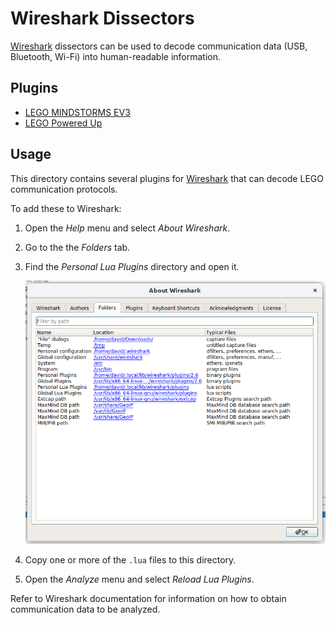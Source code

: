 Wireshark Dissectors
====================

[Wireshark][1] dissectors can be used to decode communication data (USB,
Bluetooth, Wi-Fi) into human-readable information.

[1]: https://www.wireshark.org/


Plugins
-------

- [LEGO MINDSTORMS EV3](/wireshark/ev3_dissector.lua)
- [LEGO Powered Up](/wireshark/lwp3_dissector.lua)


Usage
-----

This directory contains several plugins for [Wireshark][1] that can decode
LEGO communication protocols.

To add these to Wireshark:

1.  Open the *Help* menu and select *About Wireshark*.
2.  Go to the the *Folders* tab.
3.  Find the *Personal Lua Plugins* directory and open it.

    ![Screenshot of About Wireshark dialog](/wireshark/about_wireshark.png)

4. Copy one or more of the `.lua` files to this directory.
5. Open the *Analyze* menu and select *Reload Lua Plugins*.

Refer to Wireshark documentation for information on how to obtain communication
data to be analyzed.


